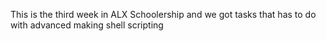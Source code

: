 This is the third week in ALX Schoolership and we got tasks that has to do with advanced making shell scripting 

